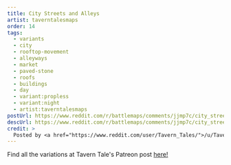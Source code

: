 ```yaml
---
title: City Streets and Alleys
artist: taverntalesmaps
order: 14
tags:
  - variants
  - city
  - rooftop-movement
  - alleyways
  - market
  - paved-stone
  - roofs
  - buildings
  - day
  - variant:propless
  - variant:night
  - artist:taverntalesmaps
postUrl: https://www.reddit.com/r/battlemaps/comments/jjmp7c/city_streets_and_alleys_25x45/
descUrl: https://www.reddit.com/r/battlemaps/comments/jjmp7c/city_streets_and_alleys_25x45/gadgg0p/
credit: >
  Posted by <a href="https://www.reddit.com/user/Tavern_Tales/">/u/Tavern_Tales</a> to <a href="https://www.reddit.com/r/battlemaps/">/r/battlemaps</a> in Oct, 2020. <br/> Please support the artist on <a href="https://www.patreon.com/taverntalesmaps">Patreon</a>, as well as follow them on <a href="https://twitter.com/TavernTales_">Twitter</a>, <a href="https://www.instagram.com/taverntalesmaps/">Instagram</a>, and <a href="https://www.youtube.com/channel/UCNzc7nXSN6uhFzKEVzVCg3w">YouTube</a>
---
```

Find all the variations at Tavern Tale's Patreon post <a href="https://www.patreon.com/posts/cramped-city-and-43229721" title="Cramped City Streets and Alleys by Tavern Tales on Patreon">here!</a>
